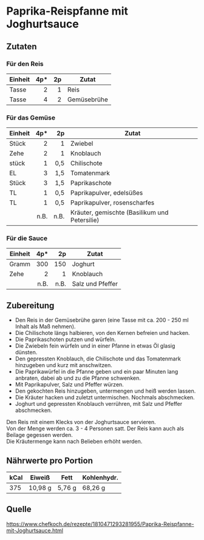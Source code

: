 # Paprika-Reispfanne mit Joghurtsauce

## Zutaten 

### Für den Reis

| Einheit | 4p* | 2p  | Zutat       |
| ------- | ---:| ---:| ----------- |
| Tasse   | 2   | 1   | Reis        |
| Tasse   | 4   | 2   | Gemüsebrühe |

### Für das Gemüse

| Einheit | 4p*  | 2p   | Zutat                                         |
| ------- | ----:| ----:| --------------------------------------------- |
| Stück   | 2    | 1    | Zwiebel                                       |
| Zehe    | 2    | 1    | Knoblauch                                     |
| stück   | 1    | 0,5  | Chilischote                                   |
| EL      | 3    | 1,5  | Tomatenmark                                   |
| Stück   | 3    | 1,5  | Paprikaschote                                 |
| TL      | 1    | 0,5  | Paprikapulver, edelsüßes                      |
| TL      | 1    | 0,5  | Paprikapulver, rosenscharfes                  |
|         | n.B. | n.B. | Kräuter, gemischte (Basilikum und Petersilie) |

### Für die Sauce

| Einheit | 4p*  | 2p   | Zutat            |
| ------- | ----:| ----:| ---------------- |
| Gramm   | 300  | 150  |	Joghurt          |
| Zehe    | 2    | 1    | Knoblauch        |
|         | n.B. | n.B. | Salz und Pfeffer |

## Zubereitung

+ Den Reis in der Gemüsebrühe garen (eine Tasse mit ca. 200 - 250 ml Inhalt als Maß nehmen).
+ Die Chilischote längs halbieren, von den Kernen befreien und hacken.
+ Die Paprikaschoten putzen und würfeln.
+ Die Zwiebeln fein würfeln und in einer Pfanne in etwas Öl glasig dünsten.
+ Den gepressten Knoblauch, die Chilischote und das Tomatenmark hinzugeben und kurz mit anschwitzen.
+ Die Paprikawürfel in die Pfanne geben und ein paar Minuten lang anbraten, dabei ab und zu die Pfanne schwenken.
+ Mit Paprikapulver, Salz und Pfeffer würzen.
+ Den gekochten Reis hinzugeben, untermengen und heiß werden lassen.
+ Die Kräuter hacken und zuletzt untermischen. Nochmals abschmecken.
+ Joghurt und gepressten Knoblauch verrühren, mit Salz und Pfeffer abschmecken.

Den Reis mit einem Klecks von der Joghurtsauce servieren.  
Von der Menge werden ca. 3 - 4 Personen satt. Der Reis kann auch als Beilage gegessen werden.  
Die Kräutermenge kann nach Belieben erhöht werden.

## Nährwerte pro Portion

| kCal | Eiweiß  | Fett   | Kohlenhydr. | 
| ---- | ------- | ------ | ----------- |
| 375  | 10,98 g | 5,76 g | 68,26 g     |


## Quelle

https://www.chefkoch.de/rezepte/1810471293281955/Paprika-Reispfanne-mit-Joghurtsauce.html
